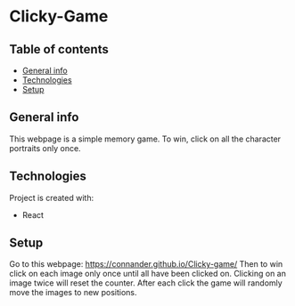 # Clicky-Game

## Table of contents
* [General info](#general-info)
* [Technologies](#technologies)
* [Setup](#setup)

## General info
This webpage is a simple memory game. To win, click on all the character portraits only once.
	
## Technologies
Project is created with:
* React
	
## Setup
Go to this webpage: https://connander.github.io/Clicky-game/
Then to win click on each image only once until all have been clicked on. Clicking on an image twice will reset the counter.
After each click the game will randomly move the images to new positions.
